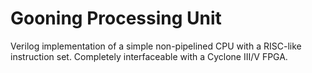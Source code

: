 # Gooning Processing Unit

Verilog implementation of a simple non-pipelined CPU with a RISC-like instruction set. Completely interfaceable with a Cyclone III/V FPGA.
